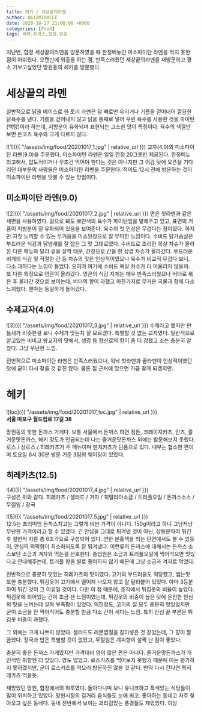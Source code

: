 ```yaml
---
title: 헤키 / 세상끝의라멘
author: B612MIRACLE
date: 2020-10-17 21:00:00 +0900
categories: [Food]
tags: 라멘,돈까스,합정,망원
---
```


지난번, 합정 세상끝의라멘을 방문하였을 때 한정메뉴인 미소파이탄 라멘을 먹지 못한 점이 아쉬웠다. 오랜만에 외출을 하는 겸, 만족스러웠던 세상끝의라멘을 재방문하고 평소 가보고싶었던 망원동의 헤키를 방문했다.




# 세상끝의 라멘
일반적으로 닭을 베이스로 한 토리 라멘은 닭 뼈로만 우리거나 기름을 걷어내어 깔끔한 닭육수를 낸다. 기름을 걷어내지 않고 닭을 통째로 넣어 우린 육수를 사용한 것을 파이탄(백탕)이라 하는데, 지방분이 유화되며 표현되는 고소한 맛이 특징이다. 육수의 색깔만 보면 돈코츠 육수와 크게 다르지 않다.


![1]({{ "/assets/img/food/20201017_1.jpg" | relative_url }})
교자(4.0)와 미소파이탄 라멘(9.0)을 주문했다. 미소파이탄 라멘은 일일 한정 20그릇만 제공된다. 한정메뉴라고해서, 압도적이거나 무조건 먹어야 한다는 것은 아니지만 그 어감 탓에 오픈을 기다리던 대부분의 사람들은 미소파이탄 라멘을 주문한다. 적어도 12시 전에 방문하는 것이 미소파이탄 라멘을 맛볼 수 있는 방법이다.

## 미소파이탄 라멘(9.0)
![2]({{ "/assets/img/food/20201017_2.jpg" | relative_url }})
면은 첫라멘과 같은 세면을 사용하였다. 겉으로 봐도 뽀얀색의 육수가 파이탄임을 말해주고 있고, 표면의 거품이 지방분이 잘 유화되어 있음을 보여준다. 육수의 첫 인상은 무겁다는 점이였다. 하지만 자칫 느끼할 수 있는 무거움을 미소된장으로 잘 무마한 느낌이다. 수비드 닭가슴살은 부드러운 식감과 닭냄새를 잘 잡은 그 맛 그대로였다. 수비드로 조리한 목살 차슈가 올라온 다른 메뉴와 달리 겉을 살짝 태운, 간장으로 간을 한 삼겹 차슈가 올라갔다. 부드러운 비계의 식감 및 적절한 간 등 차슈의 맛은 인상적이였으나 육수가 비교적 무겁다 보니, 다소 과하다는 느낌이 들었다. 오히려 여기에 수비드 목살 차슈가 더 어울리지 않을까.
또 다른 특징으로 영콘이 올라갔다. 영콘의 식감 자체는 매우 만족스러웠으나 버터로 볶은 후 올라간 것으로 보이는데, 버터의 향이 과했고 마찬가지로 무거운 국물과 함께 다소 느끼했다. 멘마는 동일하게 들어갔다.

## 수제교자(4.0)
![3]({{ "/assets/img/food/20201017_3.jpg" | relative_url }})
수제라고 했지만 만듦새가 비슷한걸 보니 수제가 맞는지 잘 모르겠다. 특별할 것 없는 교자였다. 일반적으로 알고있는 비비고 왕교자의 맛에서, 생강 등 향신료의 향이 좀 더 강했고 소는 충분히 알찼다. 그냥 무난한 느낌.

전반적으로 미소파이탄 라멘은 만족스러웠으나, 워낙 첫라멘과 끝라멘이 인상적이였던 탓에 굳이 다시 찾을 것 같진 않다. 물론 집 근처에 있으면 가끔 찾게 되겠지만. 



# 헤키


![loc]({{ "/assets/img/food/20201017_loc.jpg" | relative_url }})\
**서울 마포구 월드컵로 17길 38**

망원동의 핫한 돈까스 가게다. 보통 서울에서 돈까스 하면 정돈, 크레이지카츠, 안즈, 즐거운맛돈까스, 헤키 정도가 언급되는데 나는 즐거운맛돈까스 외에는 밤문해보지 못했다. 로스 / 상로스 / 히레카츠가 주 메뉴이며 멘치카츠가 단품으로 있다. 내부는 협소한 편이며 토요일 6시 30분 방문 기준 3팀의 웨이팅이 있었다. 


## 히레카츠(12.5)
![4]({{ "/assets/img/food/20201017_4.jpg" | relative_url }})\
구성은 위와 같다. 히레카츠 / 샐러드 / 겨자 / 히말라야소금 / 트러플오일 / 돈까스소스 / 무절임 / 장국


![5]({{ "/assets/img/food/20201017_5.jpg" | relative_url }})\
12.5는 프리미엄 돈까스치고는 그렇게 비싼 가격이 아니다. 150g이라고 하니 그냥저냥 무난한 가격이라고 할 수 있겠다. 긴 안심을 그대로 튀겨낸 것이 아닌, 삼등분하여 튀긴 후 절반씩 자른 총 6조각으로 구성되어 있다. 연한 분홍색을 띄는 단면에서도 볼 수 있듯이, 안심의 퍽퍽함이 최소화되도록 잘 튀겨냈다. 이런류의 돈까스에 대해서는 돈까스 소스보단 소금과 겨자와 먹는걸 선호한다. 종업원은 소금과 트러플오일에 찍어먹으면 맛있다고 안내해주는데, 트러플 향을 별로 좋아하지 않기 때문에 그냥 소금과 겨자로 먹었다.

전반적으로 충분히 맛있는 히레카츠의 맛이였다. 고기의 부드러움도 적당헀고, 씹는맛 또한 충분했다. 튀김옷이 고기에서 떨어져 나오지 않고 잘 달라붙어 있었다. 아마 3등분하여 튀긴 것이 그 이유일 것이다. 다만 이 점 때문에, 조각에서 튀김옷의 비율이 높았다. 튀김옷에 되어있는 간이 조금 센 느낌이였는데, 튀김옷의 비중이 높은 탓에 온전한 안심의 맛을 느끼는데 살짝 부족함이 있었다. 익힌정도, 고기의 질 모두 충분히 맛있었지만 굳이 소금을 안 찍어먹어도 충분할 만큼 다소 간이 세다는 느낌. 특히 안심 끝 부분은 튀김옷 비중이 과했다.

그 외에는 크게 나쁘지 않았다. 샐러드도 레몬껍질을 갈아넣은 것 같았는데, 그 향이 깔끔했다. 장국과 밥은 특별할 것이 없었고, 무절임은 계피향이 살짝 난 점이 좋았다. 

충분히 좋은 돈까스 가게였지만 가격대비 양이 많은 편은 아니다. 즐거운맛돈까스가 개인적인 취향엔 더 맞았다. 양도 많았고. 로스카츠를 먹어보지 못했기 때문에 이는 평가하지 못하겠지만, 굳이 로스카츠를 먹으러 방문하진 않을 것 같다. 만약 다시 간다면 특히레카츠 먹을듯.

재밌었던 망원, 합정에서의 하루였다. 돌아다니며 보니 유니크하고 특색있는 식당들이 많이 위치하고 있었다. 망원시장의 길거리 음식들도 눈에 띄고. 좋아하는 동네고 자주 찾아오고 싶은 동네다. 동네 전반에서 보이는 괴리감있는 풍경들도 재밌었다. 이상
